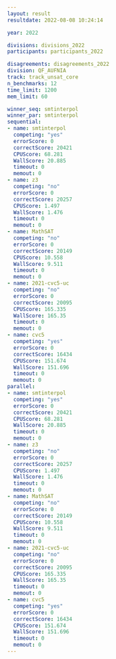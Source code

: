 ```yaml
---
layout: result
resultdate: 2022-08-08 10:24:14

year: 2022

divisions: divisions_2022
participants: participants_2022

disagreements: disagreements_2022
division: QF_AUFNIA
track: track_unsat_core
n_benchmarks: 12
time_limit: 1200
mem_limit: 60

winner_seq: smtinterpol
winner_par: smtinterpol
sequential:
- name: smtinterpol
  competing: "yes"
  errorScore: 0
  correctScore: 20421
  CPUScore: 68.281
  WallScore: 20.885
  timeout: 0
  memout: 0
- name: z3
  competing: "no"
  errorScore: 0
  correctScore: 20257
  CPUScore: 1.497
  WallScore: 1.476
  timeout: 0
  memout: 0
- name: MathSAT
  competing: "no"
  errorScore: 0
  correctScore: 20149
  CPUScore: 10.558
  WallScore: 9.511
  timeout: 0
  memout: 0
- name: 2021-cvc5-uc
  competing: "no"
  errorScore: 0
  correctScore: 20095
  CPUScore: 165.335
  WallScore: 165.35
  timeout: 0
  memout: 0
- name: cvc5
  competing: "yes"
  errorScore: 0
  correctScore: 16434
  CPUScore: 151.674
  WallScore: 151.696
  timeout: 0
  memout: 0
parallel:
- name: smtinterpol
  competing: "yes"
  errorScore: 0
  correctScore: 20421
  CPUScore: 68.281
  WallScore: 20.885
  timeout: 0
  memout: 0
- name: z3
  competing: "no"
  errorScore: 0
  correctScore: 20257
  CPUScore: 1.497
  WallScore: 1.476
  timeout: 0
  memout: 0
- name: MathSAT
  competing: "no"
  errorScore: 0
  correctScore: 20149
  CPUScore: 10.558
  WallScore: 9.511
  timeout: 0
  memout: 0
- name: 2021-cvc5-uc
  competing: "no"
  errorScore: 0
  correctScore: 20095
  CPUScore: 165.335
  WallScore: 165.35
  timeout: 0
  memout: 0
- name: cvc5
  competing: "yes"
  errorScore: 0
  correctScore: 16434
  CPUScore: 151.674
  WallScore: 151.696
  timeout: 0
  memout: 0
---
```

